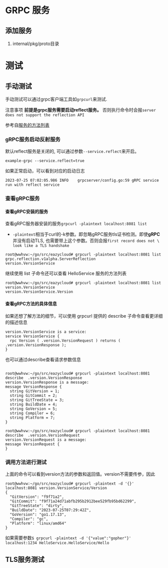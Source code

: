
# GRPC 服务

## 添加服务
1. internal/pkg/proto目录


# 测试
## 手动测试
手动测试可以通过grpc客户端工具如`grpcurl`来测试. 

注意事项 **前提是grpc服务需要启动reflect服务。**
否则执行命令时会报`server does not support the reflection API`

参考自[服务的方法列表](https://chai2010.cn/advanced-go-programming-book/ch4-rpc/ch4-08-grpcurl.html)

###  gRPC服务启动反射服务
默认reflect服务是关闭的, 可以通过参数`--service.reflect`来开启。

`example-grpc --service.reflect=true`

如果正常启动，可以看到对应的启动日志
```
2023-07-25 07:02:05.986 INFO    grpcserver/config.go:59 gRPC service run with reflect service
``` 

### 查看gRPC服务
#### 查看gRPC安装的服务
查看gRPC服务器安装的服务`grpcurl -plaintext localhost:8081 list`
* `-plaintext`相当于curl的-k参数。即忽略gRPC服务tls证书检测。即使**gRPC**并没有启动TLS,
    也需要带上这个参数。否则会报`first record does not \
                   look like a TLS handshake`

```
root@wwhvw:~/go/src/eazycloud# grpcurl -plaintext localhost:8081 list
grpc.reflection.v1alpha.ServerReflection
version.VersionService
```

继续使用 list 子命令还可以查看 HelloService 服务的方法列表
```
root@wwhvw:~/go/src/eazycloud# grpcurl -plaintext localhost:8081 list version.VersionService
version.VersionService.Version
```

#### 查看gRPC方法的具体信息
如果还想了解方法的细节，可以使用 grpcurl 提供的 describe 子命令查看更详细的描述信息
```
version.VersionService is a service:
service VersionService {
  rpc Version ( .version.VersionRequest ) returns ( .version.VersionResponse );
}
```

也可以通过describe查看请求参数信息
```

root@wwhvw:~/go/src/eazycloud# grpcurl -plaintext localhost:8081 describe  .version.VersionResponse
version.VersionResponse is a message:
message VersionResponse {
  string GitVersion = 1;
  string GitCommit = 2;
  string GitTreeState = 3;
  string BuildDate = 4;
  string GoVersion = 5;
  string Compiler = 6;
  string Platform = 7;
}

root@wwhvw:~/go/src/eazycloud# grpcurl -plaintext localhost:8081 describe  .version.VersionRequest
version.VersionRequest is a message:
message VersionRequest {
}

```

### 调用方法进行测试
上面的命令可以看到version方法的参数和返回值。version不需要传参，因此
```
root@wwhvw:~/go/src/eazycloud# grpcurl -plaintext -d '{}' localhost:8081 version.VersionService/Version
{
  "GitVersion": "f9f71a2",
  "GitCommit": "f9f71a24d71abfb295b2912bee529fb95bd62299",
  "GitTreeState": "dirty",
  "BuildDate": "2023-07-25T07:29:42Z",
  "GoVersion": "go1.17.13",
  "Compiler": "gc",
  "Platform": "linux/amd64"
}
```

如果需要参数`$ grpcurl -plaintext -d '{"value":"gopher"}' 
          localhost:1234 HelloService.HelloService/Hello`


## TLS服务测试
